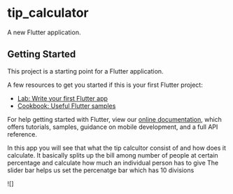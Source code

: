 # tip_calculator

A new Flutter application.

## Getting Started

This project is a starting point for a Flutter application.

A few resources to get you started if this is your first Flutter project:

- [Lab: Write your first Flutter app](https://flutter.dev/docs/get-started/codelab)
- [Cookbook: Useful Flutter samples](https://flutter.dev/docs/cookbook)

For help getting started with Flutter, view our
[online documentation](https://flutter.dev/docs), which offers tutorials,
samples, guidance on mobile development, and a full API reference.


In this app you will see that what the tip calcultor consist of and how does it calculate. It basically splits up the bill among number of people at certain percentage and calculate how much an individual person has to give
The slider bar helps us set the percenatge bar which has 10 divisions

![]
